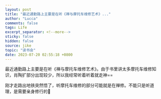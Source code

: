 ```yaml
---
layout: post
title: "最近通勤路上主要是在听《禅与摩托车维修艺术》..."
author: "Lucca"
comments: false
tags: Life
excerpt_separator: <!--more-->
sticky: false
hidden: false
source: jike
topic: "读书会"
date: 2023-07-20 02:55:18 +0800
---
```


最近通勤路上主要是在听《禅与摩托车维修艺术》。由于书里讲太多摩托车维修知识，肖陶扩部分出现较少，所以我经常听着听着就走神==

刚才走路出地铁突然悟了，听摩托车维修的部分可能就是在禅修。不能只是听道理，是需要亲身修行的🐶

<!--more-->
